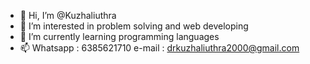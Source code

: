 - 👋 Hi, I’m @Kuzhaliuthra
- 👀 I’m interested in problem solving and web developing
- 🌱 I’m currently learning programming languages
- 📫 Whatsapp : 6385621710
e-mail : drkuzhaliuthra2000@gmail.com

<!---
Kuzhaliuthra/Kuzhaliuthra is a ✨ special ✨ repository because its `README.md` (this file) appears on your GitHub profile.
You can click the Preview link to take a look at your changes.
--->
